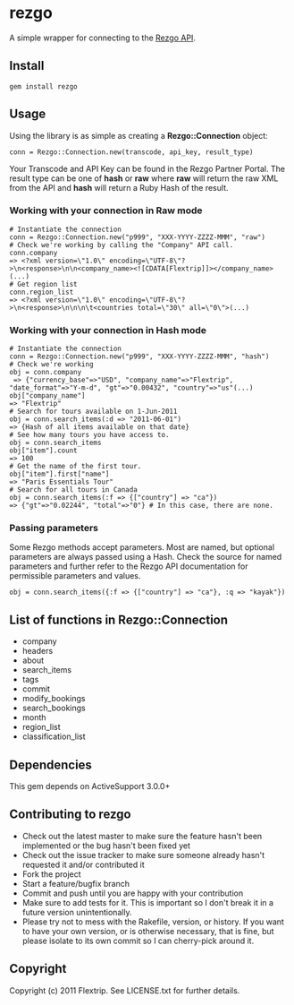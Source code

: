 # rezgo

A simple wrapper for connecting to the [Rezgo API](http://support.rezgo.com/category/developers).

## Install

	gem install rezgo
	
## Usage

Using the library is as simple as creating a **Rezgo::Connection** object:

	conn = Rezgo::Connection.new(transcode, api_key, result_type)
	
Your Transcode and API Key can be found in the Rezgo Partner Portal. The result type can be one of **hash** or **raw** where **raw** will return the raw XML from the API and **hash** will return a Ruby Hash of the result.

### Working with your connection in Raw mode

	# Instantiate the connection
	conn = Rezgo::Connection.new("p999", "XXX-YYYY-ZZZZ-MMM", "raw")
	# Check we're working by calling the "Company" API call.
	conn.company
	=> <?xml version=\"1.0\" encoding=\"UTF-8\"?>\n<response>\n\n<company_name><![CDATA[Flextrip]]></company_name>(...)
	# Get region list
	conn.region_list
	=> <?xml version=\"1.0\" encoding=\"UTF-8\"?>\n<response>\n\n\n\t<countries total=\"30\" all=\"0\">(...)

### Working with your connection in Hash mode

	# Instantiate the connection
	conn = Rezgo::Connection.new("p999", "XXX-YYYY-ZZZZ-MMM", "hash")
	# Check we're working
	obj = conn.company
	 => {"currency_base"=>"USD", "company_name"=>"Flextrip", "date_format"=>"Y-m-d", "gt"=>"0.00432", "country"=>"us"(...)
	obj["company_name"]
	=> "Flextrip"
	# Search for tours available on 1-Jun-2011
	obj = conn.search_items(:d => "2011-06-01")
	=> {Hash of all items available on that date}
	# See how many tours you have access to.
	obj = conn.search_items
	obj["item"].count
	=> 100 
	# Get the name of the first tour.
	obj["item"].first["name"]
	=> "Paris Essentials Tour"
	# Search for all tours in Canada
	obj = conn.search_items(:f => {["country"] => "ca"})
	=> {"gt"=>"0.02244", "total"=>"0"} # In this case, there are none.
	
### Passing parameters

Some Rezgo methods accept parameters. Most are named, but optional parameters are always passed using a Hash. Check the source for named parameters and further refer to the Rezgo API documentation for permissible parameters and values.

	obj = conn.search_items({:f => {["country"] => "ca"}, :q => "kayak"})	

## List of functions in Rezgo::Connection

*	company
*	headers
*	about
*	search\_items
*	tags
*	commit
*	modify\_bookings
*	search\_bookings
*	month
*	region\_list
*	classification\_list

## Dependencies

This gem depends on ActiveSupport 3.0.0+

## Contributing to rezgo
 
* Check out the latest master to make sure the feature hasn't been implemented or the bug hasn't been fixed yet
* Check out the issue tracker to make sure someone already hasn't requested it and/or contributed it
* Fork the project
* Start a feature/bugfix branch
* Commit and push until you are happy with your contribution
* Make sure to add tests for it. This is important so I don't break it in a future version unintentionally.
* Please try not to mess with the Rakefile, version, or history. If you want to have your own version, or is otherwise necessary, that is fine, but please isolate to its own commit so I can cherry-pick around it.

## Copyright

Copyright (c) 2011 Flextrip. See LICENSE.txt for further details.

